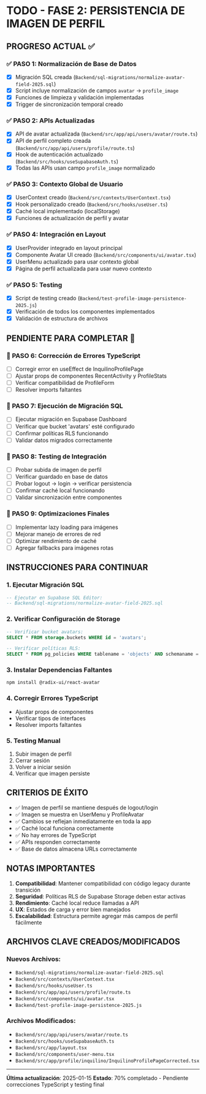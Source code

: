 # TODO - FASE 2: PERSISTENCIA DE IMAGEN DE PERFIL

## PROGRESO ACTUAL ✅

### ✅ PASO 1: Normalización de Base de Datos
- [x] Migración SQL creada (`Backend/sql-migrations/normalize-avatar-field-2025.sql`)
- [x] Script incluye normalización de campos `avatar` → `profile_image`
- [x] Funciones de limpieza y validación implementadas
- [x] Trigger de sincronización temporal creado

### ✅ PASO 2: APIs Actualizadas
- [x] API de avatar actualizada (`Backend/src/app/api/users/avatar/route.ts`)
- [x] API de perfil completo creada (`Backend/src/app/api/users/profile/route.ts`)
- [x] Hook de autenticación actualizado (`Backend/src/hooks/useSupabaseAuth.ts`)
- [x] Todas las APIs usan campo `profile_image` normalizado

### ✅ PASO 3: Contexto Global de Usuario
- [x] UserContext creado (`Backend/src/contexts/UserContext.tsx`)
- [x] Hook personalizado creado (`Backend/src/hooks/useUser.ts`)
- [x] Caché local implementado (localStorage)
- [x] Funciones de actualización de perfil y avatar

### ✅ PASO 4: Integración en Layout
- [x] UserProvider integrado en layout principal
- [x] Componente Avatar UI creado (`Backend/src/components/ui/avatar.tsx`)
- [x] UserMenu actualizado para usar contexto global
- [x] Página de perfil actualizada para usar nuevo contexto

### ✅ PASO 5: Testing
- [x] Script de testing creado (`Backend/test-profile-image-persistence-2025.js`)
- [x] Verificación de todos los componentes implementados
- [x] Validación de estructura de archivos

## PENDIENTE PARA COMPLETAR 🔄

### 🔄 PASO 6: Corrección de Errores TypeScript
- [ ] Corregir error en useEffect de InquilinoProfilePage
- [ ] Ajustar props de componentes RecentActivity y ProfileStats
- [ ] Verificar compatibilidad de ProfileForm
- [ ] Resolver imports faltantes

### 🔄 PASO 7: Ejecución de Migración SQL
- [ ] Ejecutar migración en Supabase Dashboard
- [ ] Verificar que bucket 'avatars' esté configurado
- [ ] Confirmar políticas RLS funcionando
- [ ] Validar datos migrados correctamente

### 🔄 PASO 8: Testing de Integración
- [ ] Probar subida de imagen de perfil
- [ ] Verificar guardado en base de datos
- [ ] Probar logout → login → verificar persistencia
- [ ] Confirmar caché local funcionando
- [ ] Validar sincronización entre componentes

### 🔄 PASO 9: Optimizaciones Finales
- [ ] Implementar lazy loading para imágenes
- [ ] Mejorar manejo de errores de red
- [ ] Optimizar rendimiento de caché
- [ ] Agregar fallbacks para imágenes rotas

## INSTRUCCIONES PARA CONTINUAR

### 1. Ejecutar Migración SQL
```sql
-- Ejecutar en Supabase SQL Editor:
-- Backend/sql-migrations/normalize-avatar-field-2025.sql
```

### 2. Verificar Configuración de Storage
```sql
-- Verificar bucket avatars:
SELECT * FROM storage.buckets WHERE id = 'avatars';

-- Verificar políticas RLS:
SELECT * FROM pg_policies WHERE tablename = 'objects' AND schemaname = 'storage';
```

### 3. Instalar Dependencias Faltantes
```bash
npm install @radix-ui/react-avatar
```

### 4. Corregir Errores TypeScript
- Ajustar props de componentes
- Verificar tipos de interfaces
- Resolver imports faltantes

### 5. Testing Manual
1. Subir imagen de perfil
2. Cerrar sesión
3. Volver a iniciar sesión
4. Verificar que imagen persiste

## CRITERIOS DE ÉXITO

- ✅ Imagen de perfil se mantiene después de logout/login
- ✅ Imagen se muestra en UserMenu y ProfileAvatar
- ✅ Cambios se reflejan inmediatamente en toda la app
- ✅ Caché local funciona correctamente
- ✅ No hay errores de TypeScript
- ✅ APIs responden correctamente
- ✅ Base de datos almacena URLs correctamente

## NOTAS IMPORTANTES

1. **Compatibilidad**: Mantener compatibilidad con código legacy durante transición
2. **Seguridad**: Políticas RLS de Supabase Storage deben estar activas
3. **Rendimiento**: Caché local reduce llamadas a API
4. **UX**: Estados de carga y error bien manejados
5. **Escalabilidad**: Estructura permite agregar más campos de perfil fácilmente

## ARCHIVOS CLAVE CREADOS/MODIFICADOS

### Nuevos Archivos:
- `Backend/sql-migrations/normalize-avatar-field-2025.sql`
- `Backend/src/contexts/UserContext.tsx`
- `Backend/src/hooks/useUser.ts`
- `Backend/src/app/api/users/profile/route.ts`
- `Backend/src/components/ui/avatar.tsx`
- `Backend/test-profile-image-persistence-2025.js`

### Archivos Modificados:
- `Backend/src/app/api/users/avatar/route.ts`
- `Backend/src/hooks/useSupabaseAuth.ts`
- `Backend/src/app/layout.tsx`
- `Backend/src/components/user-menu.tsx`
- `Backend/src/app/profile/inquilino/InquilinoProfilePageCorrected.tsx`

---

**Última actualización**: 2025-01-15
**Estado**: 70% completado - Pendiente correcciones TypeScript y testing final
